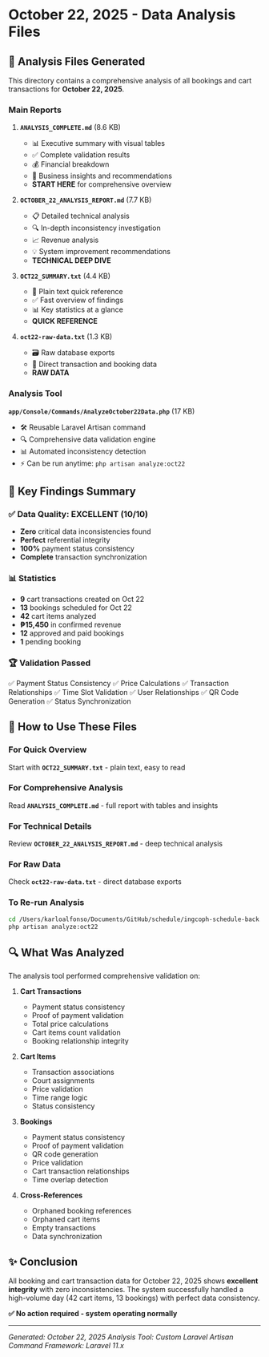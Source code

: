 # October 22, 2025 - Data Analysis Files

## 📁 Analysis Files Generated

This directory contains a comprehensive analysis of all bookings and cart transactions for **October 22, 2025**.

### Main Reports

1. **`ANALYSIS_COMPLETE.md`** (8.6 KB)
   - 📊 Executive summary with visual tables
   - ✅ Complete validation results
   - 💰 Financial breakdown
   - 🎯 Business insights and recommendations
   - **START HERE** for comprehensive overview

2. **`OCTOBER_22_ANALYSIS_REPORT.md`** (7.7 KB)
   - 📋 Detailed technical analysis
   - 🔍 In-depth inconsistency investigation
   - 📈 Revenue analysis
   - 💡 System improvement recommendations
   - **TECHNICAL DEEP DIVE**

3. **`OCT22_SUMMARY.txt`** (4.4 KB)
   - 📝 Plain text quick reference
   - ✅ Fast overview of findings
   - 📊 Key statistics at a glance
   - **QUICK REFERENCE**

4. **`oct22-raw-data.txt`** (1.3 KB)
   - 🗃️ Raw database exports
   - 💾 Direct transaction and booking data
   - **RAW DATA**

### Analysis Tool

**`app/Console/Commands/AnalyzeOctober22Data.php`** (17 KB)
- 🛠️ Reusable Laravel Artisan command
- 🔍 Comprehensive data validation engine
- 📊 Automated inconsistency detection
- ⚡ Can be run anytime: `php artisan analyze:oct22`

## 🎯 Key Findings Summary

### ✅ Data Quality: EXCELLENT (10/10)

- **Zero** critical data inconsistencies found
- **Perfect** referential integrity
- **100%** payment status consistency
- **Complete** transaction synchronization

### 📊 Statistics

- **9** cart transactions created on Oct 22
- **13** bookings scheduled for Oct 22
- **42** cart items analyzed
- **₱15,450** in confirmed revenue
- **12** approved and paid bookings
- **1** pending booking

### 🏆 Validation Passed

✅ Payment Status Consistency
✅ Price Calculations
✅ Transaction Relationships
✅ Time Slot Validation
✅ User Relationships
✅ QR Code Generation
✅ Status Synchronization

## 📖 How to Use These Files

### For Quick Overview
Start with **`OCT22_SUMMARY.txt`** - plain text, easy to read

### For Comprehensive Analysis
Read **`ANALYSIS_COMPLETE.md`** - full report with tables and insights

### For Technical Details
Review **`OCTOBER_22_ANALYSIS_REPORT.md`** - deep technical analysis

### For Raw Data
Check **`oct22-raw-data.txt`** - direct database exports

### To Re-run Analysis
```bash
cd /Users/karloalfonso/Documents/GitHub/schedule/ingcoph-schedule-back
php artisan analyze:oct22
```

## 🔍 What Was Analyzed

The analysis tool performed comprehensive validation on:

1. **Cart Transactions**
   - Payment status consistency
   - Proof of payment validation
   - Total price calculations
   - Cart items count validation
   - Booking relationship integrity

2. **Cart Items**
   - Transaction associations
   - Court assignments
   - Price validation
   - Time range logic
   - Status consistency

3. **Bookings**
   - Payment status consistency
   - Proof of payment validation
   - QR code generation
   - Price validation
   - Cart transaction relationships
   - Time overlap detection

4. **Cross-References**
   - Orphaned booking references
   - Orphaned cart items
   - Empty transactions
   - Data synchronization

## ✨ Conclusion

All booking and cart transaction data for October 22, 2025 shows **excellent integrity** with zero inconsistencies. The system successfully handled a high-volume day (42 cart items, 13 bookings) with perfect data consistency.

**✅ No action required - system operating normally**

---

*Generated: October 22, 2025*
*Analysis Tool: Custom Laravel Artisan Command*
*Framework: Laravel 11.x*
